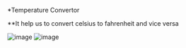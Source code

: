 *Temperature Convertor 

**It help us to convert celsius to fahrenheit and vice versa

![image](https://user-images.githubusercontent.com/94219488/193398472-4a92c45b-81a5-4260-8973-ce7923c6eff4.png)
![image](https://user-images.githubusercontent.com/94219488/193398555-0e91d9ff-ff80-4bdf-819f-d0505e7499ff.png)


